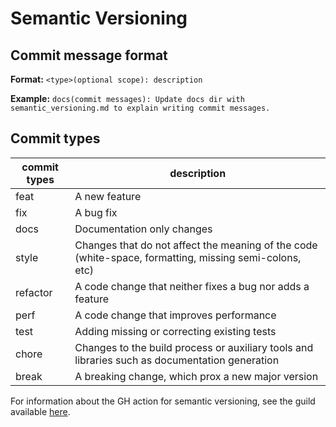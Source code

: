# Semantic Versioning 

## Commit message format
**Format:** `<type>(optional scope): description`

**Example:** `docs(commit messages): Update docs dir with semantic_versioning.md to explain writing commit messages.`

## Commit types
| commit types | description |
| ------------ | ----------- |
| feat | A new feature |
| fix | A bug fix |
| docs | Documentation only changes |
| style | Changes that do not affect the meaning of the code (white-space, formatting, missing semi-colons, etc) |
| refactor | A code change that neither fixes a bug nor adds a feature |
| perf | A code change that improves performance |
| test | Adding missing or correcting existing tests |
| chore | Changes to the build process or auxiliary tools and libraries such as documentation generation |
| break | A breaking change, which prox a new major version |

For information about the GH action for semantic versioning, see the guild available [here](https://github.com/PaulHatch/semantic-version/blob/master/guide.md).
